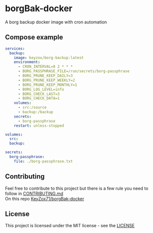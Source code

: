 # borgBak-docker
A borg backup docker image with cron automation

## Compose example

```yml
services:
  backup:
    image: keyzox/borg-backup:latest
    environment:
      - CRON_INTERVAL=0 2 * * *
      - BORG_PASSPHRASE_FILE=/run/secrets/borg-passphrase
      - BORG_PRUNE_KEEP_DAILY=3
      - BORG_PRUNE_KEEP_WEEKLY=2
      - BORG_PRUNE_KEEP_MONTHLY=1
      - BORG_LOG_LEVEL=info
      - BORG_CHECK_LAST=3
      - BORG_CHECK_DATA=1
    volumes:
      - src:/source
      - backup:/backup
    secrets:
      - borg-passphrase
    restart: unless-stopped

volumes:
  src:
  backup:

secrets:
  borg-passphrase:
    file: ./borg-passphrase.txt
```

## Contributing
Feel free to contribute to this project but there is a few rule you need to follow in [CONTRIBUTING.md](https://github.com/KeyZox71/borgBak-docker/blob/main/CONTRIBUTING.md) \
On this repo [KeyZox71/borgBak-docker](https://github.com/KeyZox71/borgBak-docker)

## License
This project is licensed under the MIT license - see the [LICENSE](https://github.com/KeyZox71/borgBak-docker/blob/main/LICENSE)
